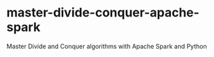 # master-divide-conquer-apache-spark
Master Divide and Conquer algorithms with Apache Spark and Python
